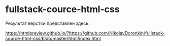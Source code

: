 # fullstack-cource-html-css
Результат вёрстки представлен здесь:

https://htmlpreview.github.io/?https://github.com/NikolayDoronkin/fullstack-cource-html-css/blob/master/html/index.html
